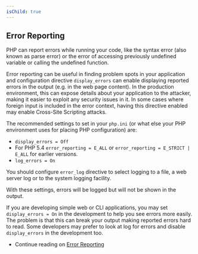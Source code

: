 ```yaml
---
isChild: true
---
```


## Error Reporting

PHP can report errors while running your code, like the syntax error (also known as parse error) or the error of
accessing previously undefined variable or calling the undefined function.

Error reporting can be useful in finding problem spots in your application and configuration directive `display_errors`
can enable displaying reported errors in the output (e.g. in the web page content). In the production environment, this
can expose details about your application to the attacker, making it easier to exploit any security issues in it. In
some cases where foreign input is included in the error context, having this directive enabled may enable Cross-Site
Scripting attacks.

The recommended settings to set in your `php.ini` (or what else your PHP environment uses for placing PHP configuration)
are:

- `display_errors = Off`
- For PHP 5.4 `error_reporting = E_ALL` or `error_reporting = E_STRICT | E_ALL` for earlier versions.
- `log_errors = On`

You should configure `error_log` directive to select logging to a file, a web server log or to the system logging
facility.

With these settings, errors will be logged but will not be shown in the output.

If you are developing simple web or CLI applications, you may set `display_errors = On` in the development to help you
see errors more easily. The problem is that this can break your output making reported errors hard to read. Some
developers may prefer to look at log for errors and disable `display_errors` in the development too.

* Continue reading on [Error Reporting](/pages/Error-Reporting.html)
